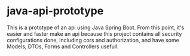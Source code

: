# java-api-prototype
This is a prototype of an api using Java Spring Boot. From this point, it's easier and faster make an api because this project contains all security configurations done, including cors and authorization, and have some Models, DTOs, Forms and Controllers usefull. 
